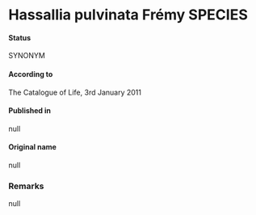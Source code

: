 Hassallia pulvinata Frémy SPECIES
=======

#### Status
SYNONYM

#### According to
The Catalogue of Life, 3rd January 2011

#### Published in
null

#### Original name
null

### Remarks
null